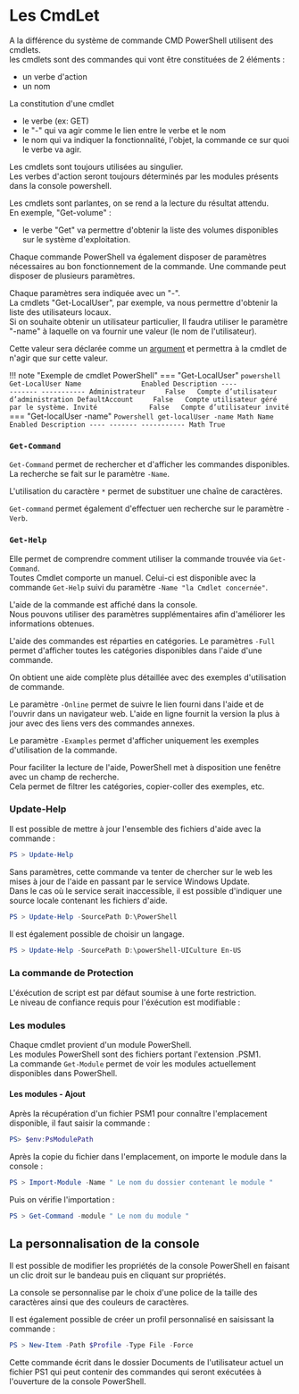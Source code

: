 
<!--- inserer capture cours liste cmdlet module 1 page 9 --->

# Les CmdLet

A la différence du système de commande CMD PowerShell utilisent des cmdlets.  
les cmdlets sont des commandes qui vont être constituées de 2 éléments :  

- un verbe d'action
- un nom  

La constitution d'une cmdlet  
<!--- inserer une capture d'une cmdlet ou de sa constitution --->

- le verbe (ex: GET)  
- le "-" qui va agir comme le lien entre le verbe et le nom  
- le nom qui va indiquer la fonctionnalité, l'objet, la commande ce sur quoi le verbe va agir.  

Les cmdlets sont toujours utilisées au singulier.  
Les verbes d'action seront toujours déterminés par les modules présents dans la console powershell.  

Les cmdlets sont parlantes, on se rend a la lecture du résultat attendu.  
En exemple, "Get-volume" :  

- le verbe "Get" va permettre d'obtenir la liste des volumes disponibles sur le système d'exploitation.  

Chaque commande PowerShell va également disposer de paramètres nécessaires au bon fonctionnement de la commande. Une commande peut disposer de plusieurs paramètres.  

Chaque paramètres sera indiquée avec un "-".  
La cmdlets "Get-LocalUser", par exemple, va nous permettre d'obtenir la liste des utilisateurs locaux.  
Si on souhaite obtenir un utilisateur particulier, Il faudra utiliser le paramètre "-name" à laquelle on va fournir une valeur (le nom de l'utilisateur).  

Cette valeur sera déclarée comme un <u>argument</u> et permettra à la cmdlet de n'agir que sur cette valeur.  

!!! note "Exemple de cmdlet PowerShell"
    === "Get-LocalUser"
        ```powershell
        Get-LocalUser
        Name               Enabled Description
        ----               ------- -----------
        Administrateur     False   Compte d’utilisateur d’administration
        DefaultAccount     False   Compte utilisateur géré par le système.
        Invité             False   Compte d’utilisateur invité
        ```
    === "Get-localUser -name"
        ```Powershell
        get-localUser -name Math
        Name Enabled Description
        ---- ------- -----------
        Math True
        ```

### `Get-Command`

`Get-Command` permet de rechercher et d'afficher les commandes disponibles.  
La recherche se fait sur le paramètre `-Name`.  

L'utilisation du caractère `*` permet de substituer une chaîne de caractères.  

<!--- capture d'écran module 1 page 11 --->

`Get-command` permet également d'effectuer uen recherche sur le paramètre `-Verb`.  

<!--- capture d'écran module 1 page 12 --->

### `Get-Help`

Elle permet de comprendre comment utiliser la commande trouvée via `Get-Command`.  
Toutes Cmdlet comporte un manuel. Celui-ci est disponible avec la commande `Get-Help` suivi du paramètre `-Name "la Cmdlet concernée"`.  

L'aide de la commande est affiché dans la console.  
Nous pouvons utiliser des paramètres supplémentaires afin d'améliorer les informations obtenues.  

L'aide des commandes est réparties en catégories. Le paramètres `-Full` permet d'afficher toutes les catégories disponibles dans l'aide d'une commande.  

On obtient une aide complète plus détaillée avec des exemples d'utilisation de commande.  

Le paramètre `-Online` permet de suivre le lien fourni dans l'aide et de l'ouvrir dans un navigateur web. L'aide en ligne fournit la version la plus à jour avec des liens vers des commandes annexes.  

Le paramètre `-Examples` permet d'afficher uniquement les exemples d'utilisation de la commande.  

Pour faciliter la lecture de l'aide, PowerShell met à disposition une fenêtre avec un champ de recherche.  
Cela permet de filtrer les catégories, copier-coller des exemples, etc.  

### Update-Help

Il est possible de mettre à jour l'ensemble des fichiers d'aide avec la commande :  

```Powershell
PS > Update-Help
```

Sans paramètres, cette commande va tenter de chercher sur le web les mises à jour de l'aide en passant par le service Windows Update.  
Dans le cas où le service serait inaccessible, il est possible d'indiquer une source locale contenant les fichiers d'aide.  

```Powershell
PS > Update-Help -SourcePath D:\PowerShell
```

Il est également possible de choisir un langage.  

```Powershell
PS > Update-Help -SourcePath D:\powerShell-UICulture En-US
```

### La commande de Protection

L'éxécution de script est par défaut soumise à une forte restriction.  
Le niveau de confiance requis pour l'éxécution est modifiable :  

<!--- capture d'écran module 1 page 18 --->

### Les modules

Chaque cmdlet provient d'un module PowerShell.  
Les modules PowerShell sont des fichiers portant l'extension .PSM1.  
La commande `Get-Module` permet de voir les modules actuellement disponibles dans PowerShell.  

#### Les modules - Ajout

Après la récupération d'un fichier PSM1 pour connaître l'emplacement disponible, il faut saisir la commande :  
```Powershell
PS> $env:PsModulePath
```

Après la copie du fichier dans l'emplacement, on importe le module dans la console :  
```Powershell
PS > Import-Module -Name " Le nom du dossier contenant le module "
```

Puis on vérifie l'importation :  
```Powershell
PS > Get-Command -module " Le nom du module "
```

## La personnalisation de la console

Il est possible de modifier les propriétés de la console PowerShell en faisant un clic droit sur le bandeau puis en cliquant sur propriétés.  

La console se personnalise par le choix d'une police de la taille des caractères ainsi que des couleurs de caractères.  

Il est également possible de créer un profil personnalisé en saisissant la commande :  

```Powershell
PS > New-Item -Path $Profile -Type File -Force
```

Cette commande écrit dans le dossier Documents de l'utilisateur actuel un fichier PS1 qui peut contenir des commandes qui seront exécutées à l'ouverture de la console PowerShell.  


